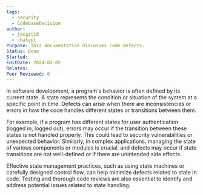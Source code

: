 ```yaml
---
tags:
  - security
  - CodebaseDecision
author:
  - jacgit18
  - chatgpt
Purpose: This documentation discusses code defects.
Status: Done
Started: 
EditDate: 2024-02-02
Relates: 
Peer Reviewed: 0
---
```

In software development, a program's behavior is often defined by its current state. A state represents the condition or situation of the system at a specific point in time. Defects can arise when there are inconsistencies or errors in how the code handles different states or transitions between them.

For example, if a program has different states for user authentication (logged in, logged out), errors may occur if the transition between these states is not handled properly. This could lead to security vulnerabilities or unexpected behavior. Similarly, in complex applications, managing the state of various components or modules is crucial, and defects may occur if state transitions are not well-defined or if there are unintended side effects.

Effective state management practices, such as using state machines or carefully designed control flow, can help minimize defects related to state in code. Testing and thorough code reviews are also essential to identify and address potential issues related to state handling.